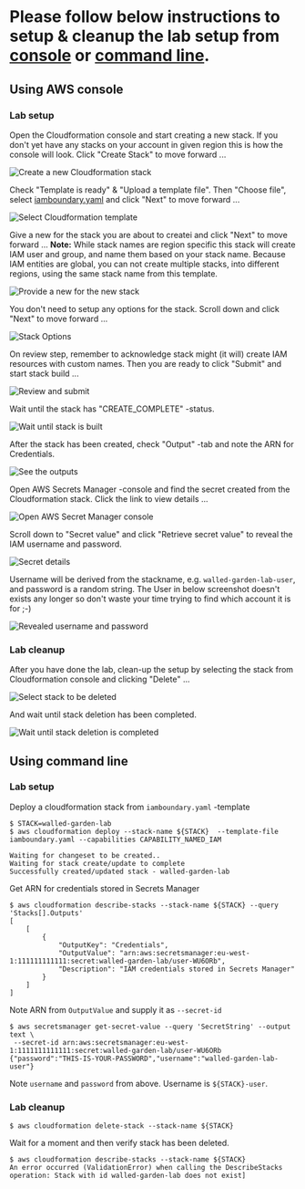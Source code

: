 
# Please follow below instructions to setup & cleanup the lab setup from [console](#console) or [command line](#cmdline).


## <a name="console"></a>Using AWS console

### Lab setup

Open the Cloudformation console and start creating a new stack.
If you don't yet have any stacks on your account in given region this is how the console will look.
Click "Create Stack" to move forward ...

![Create a new Cloudformation stack](images/01-create-stack.png)


Check "Template is ready" & "Upload a template file". Then "Choose file", select [iamboundary.yaml](./iamboundary.yaml) and click "Next" to move forward ...

![Select Cloudformation template](images/02-select-template.png)


Give a new for the stack you are about to createi and click "Next" to move forward ... 
**Note:** While stack names are region specific this stack will create IAM user and group,
and name them based on your stack name. Because IAM entities are global, you can not create
multiple stacks, into different regions, using the same stack name from this template.

![Provide a new for the new stack](images/03-stack-name.png)


You don't need to setup any options for the stack. Scroll down and click "Next" to move forward ...

![Stack Options](images/04-options.png)


On review step, remember to acknowledge stack might (it will) create IAM resources with custom names.
Then you are ready to click "Submit" and start stack build ...

![Review and submit](images/05-review.png)


Wait until the stack has "CREATE_COMPLETE" -status. 

![Wait until stack is built](images/06-wait-for-complete.png)


After the stack has been created, check "Output" -tab and note the ARN for Credentials.

![See the outputs](images/07-outputs.png)


Open AWS Secrets Manager -console and find the secret created from the Cloudformation stack.
Click the link to view details ...

![Open AWS Secret Manager console](images/08-secrets-manager.png)


Scroll down to "Secret value" and click "Retrieve secret value" to reveal the IAM username and password.

![Secret details](images/09-secret.png)


Username will be derived from the stackname, e.g. `walled-garden-lab-user`, and password is a random string.
The User in below screenshot doesn't exists any longer so don't waste your time trying to find which account it is for ;-)

![Revealed username and password](images/10-revealed.png)


### Lab cleanup

After you have done the lab, clean-up the setup by selecting the stack from Cloudformation console and clicking "Delete" ...

![Select stack to be deleted](images/11-delete.png)

And wait until stack deletion has been completed.

![Wait until stack deletion is completed](images/12-delete-progress.png)


## <a name="cmdline"></a>Using command line

### Lab setup

Deploy a cloudformation stack from `iamboundary.yaml` -template

```
$ STACK=walled-garden-lab
$ aws cloudformation deploy --stack-name ${STACK}  --template-file iamboundary.yaml --capabilities CAPABILITY_NAMED_IAM

Waiting for changeset to be created..
Waiting for stack create/update to complete
Successfully created/updated stack - walled-garden-lab
```

Get ARN for credentials stored in Secrets Manager

```
$ aws cloudformation describe-stacks --stack-name ${STACK} --query 'Stacks[].Outputs'
[
    [
        {
            "OutputKey": "Credentials",
            "OutputValue": "arn:aws:secretsmanager:eu-west-1:111111111111:secret:walled-garden-lab/user-WU6ORb",
            "Description": "IAM credentials stored in Secrets Manager"
        }
    ]
]
```

Note ARN from `OutputValue` and supply it as `--secret-id`

```
$ aws secretsmanager get-secret-value --query 'SecretString' --output text \
 --secret-id arn:aws:secretsmanager:eu-west-1:1111111111111:secret:walled-garden-lab/user-WU6ORb
{"password":"THIS-IS-YOUR-PASSWORD","username":"walled-garden-lab-user"}
```

Note `username` and `password` from above. Username is `${STACK}-user`.

### Lab cleanup

```
$ aws cloudformation delete-stack --stack-name ${STACK}
``` 

Wait for a moment and then verify stack has been deleted.

``` 
$ aws cloudformation describe-stacks --stack-name ${STACK}
An error occurred (ValidationError) when calling the DescribeStacks operation: Stack with id walled-garden-lab does not exist]
```
